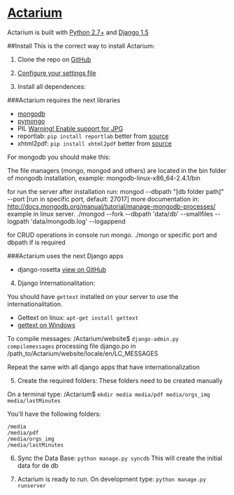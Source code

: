 # [Actarium](http://actarium.com)

Actarium is built with [Python 2.7+](http://www.python.org/download/) and [Django 1.5](https://docs.djangoproject.com/en/dev/releases/1.5/)

##Install
This is the correct way to install Actarium:

1) Clone the repo on [GitHub](https://github.com/MaoAiz/Actarium)

2) [Configure your settings file](https://github.com/MaoAiz/Actarium/blob/dev/docs/add_to_settings.py)

3) Install all dependences:

###Actarium requires the next libraries

* [mongodb](http://docs.mongodb.org/manual/tutorial/install-mongodb-on-ubuntu/)
* [pymongo](http://api.mongodb.org/python/current/installation.html)
* PIL [Warning! Enable support for JPG](https://jamiecurle.co.uk/blog/webfaction-installing-pil/)
* reportlab: `pip install reportlab` better from [source](http://www.reportlab.com/software/opensource/rl-toolkit/download/)
* xhtml2pdf: `pip install xhtml2pdf` better from [source](https://pypi.python.org/pypi/xhtml2pdf/)

For mongodb you should make this:

The file managers (mongo, mongod and others) are located in the bin folder of mongodb installation, example:
mongodb-linux-x86_64-2.4.1/bin

for run the server after installation run:
mongod --dbpath "[db folder path]" --port [run in specific port, default: 27017]
more documentation in: http://docs.mongodb.org/manual/tutorial/manage-mongodb-processes/
example in linux server.
./mongod --fork --dbpath 'data/db' --smallfiles --logpath 'data/mongodb.log' --logappend

for CRUD operations in console run mongo.
./mongo 
or specific port and dbpath if is required


###Actarium uses the next Django apps

* django-rosetta [view on GitHub](https://github.com/mbi/django-rosetta)


4) Django Internationalitation:

You should have `gettext` installed on your server to use the internationalitation.
* Gettext on linux: `apt-get install gettext`
* [gettext on Windows](https://docs.djangoproject.com/en/1.5/topics/i18n/translation/#gettext-on-windows)

To compile messages:
	/Actarium/website$ `django-admin.py compilemessages`
	processing file django.po in /path_to/Actarium/website/locale/en/LC_MESSAGES

Repeat the same with all django apps that have internationalization

5) Create the required folders:
These folders need to be created manually

On a terminal type: /Actarium$ `mkdir media media/pdf media/orgs_img media/lastMinutes`

You'll have the following folders:

	/media
	/media/pdf
	/media/orgs_img
	/media/lastMinutes

6) Sync the Data Base: `python manage.py syncdb`
This will create the initial data for de db

7) Actarium is ready to run.
On development type: `python manage.py runserver`